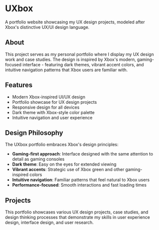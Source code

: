 # UXbox

A portfolio website showcasing my UX design projects, modeled after Xbox's distinctive UX/UI design language.

## About

This project serves as my personal portfolio where I display my UX design work and case studies. The design is inspired by Xbox's modern, gaming-focused interface - featuring dark themes, vibrant accent colors, and intuitive navigation patterns that Xbox users are familiar with.

## Features

- Modern Xbox-inspired UI/UX design
- Portfolio showcase for UX design projects
- Responsive design for all devices
- Dark theme with Xbox-style color palette
- Intuitive navigation and user experience

## Design Philosophy

The UXbox portfolio embraces Xbox's design principles:
- **Gaming-first approach**: Interface designed with the same attention to detail as gaming consoles
- **Dark theme**: Easy on the eyes for extended viewing
- **Vibrant accents**: Strategic use of Xbox green and other gaming-inspired colors
- **Intuitive navigation**: Familiar patterns that feel natural to Xbox users
- **Performance-focused**: Smooth interactions and fast loading times

## Projects

This portfolio showcases various UX design projects, case studies, and design thinking processes that demonstrate my skills in user experience design, interface design, and user research.
